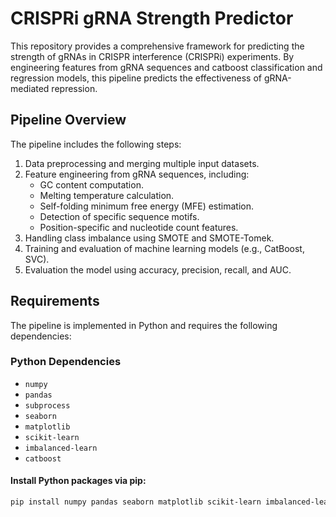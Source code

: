 # CRISPRi gRNA Strength Predictor

This repository provides a comprehensive framework for predicting the strength of gRNAs in CRISPR interference (CRISPRi) experiments. By engineering features from gRNA sequences and catboost classification and regression models, this pipeline predicts the effectiveness of gRNA-mediated repression.

## **Pipeline Overview**
The pipeline includes the following steps:
1. Data preprocessing and merging multiple input datasets.
2. Feature engineering from gRNA sequences, including:
   - GC content computation.
   - Melting temperature calculation.
   - Self-folding minimum free energy (MFE) estimation.
   - Detection of specific sequence motifs.
   - Position-specific and nucleotide count features.
3. Handling class imbalance using SMOTE and SMOTE-Tomek.
4. Training and evaluation of machine learning models (e.g., CatBoost, SVC).
5. Evaluation the model using accuracy, precision, recall, and AUC.

## **Requirements**
The pipeline is implemented in Python and requires the following dependencies:

### **Python Dependencies**
- `numpy`
- `pandas`
- `subprocess`
- `seaborn`
- `matplotlib`
- `scikit-learn`
- `imbalanced-learn`
- `catboost`

#### Install Python packages via pip:
```bash
pip install numpy pandas seaborn matplotlib scikit-learn imbalanced-learn catboost
